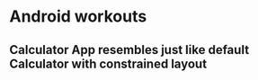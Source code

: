 # Android workouts
## Calculator App resembles just like default Calculator with constrained layout
